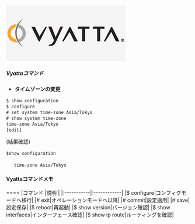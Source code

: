 ![Alt Text](https://github.com/yhidetoshi/Pictures/raw/master/Vagrant/vyatta-icon.png)

  ##### Vyattaコマンド
  
  
- **タイムゾーンの変更** 
```
$ show configuration
$ configure
# set system time-zone Asia/Tokyo
# show system time-zone
time-zone Asia/Tokyo
[edit]
```
(結果確認)
```  
$show configuration

   time-zone Asia/Tokyo
```


#### Vyattaコマンドメモ　
====
|コマンド    |説明         |
|:-----------|:------------|
|$ configure|コンフィグモードへ移行|
|# exit|オペレーションモードへ以降|
|# commit|設定適用|
|# save|設定保存|
|$ reboot|再起動|
|$ show version|バージョン確認|
|$ show interfaces|インターフェース確認|
|$ show ip route|ルーティングを確認|



